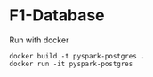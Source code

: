 # F1-Database

Run with docker 

```
docker build -t pyspark-postgres .
docker run -it pyspark-postgres
```

